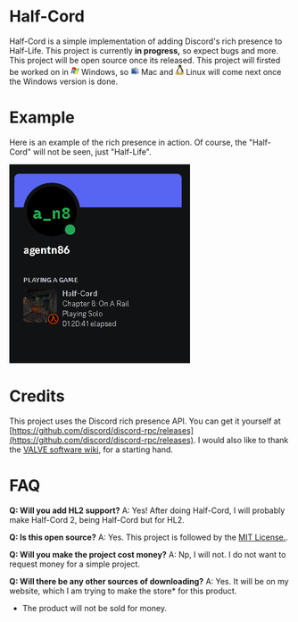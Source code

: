 # Half-Cord

Half-Cord is a simple implementation of adding Discord's rich presence to Half-Life. This project is currently **in progress,** so expect bugs and more. This project will be open source once its released. This project will firsted be worked on in <img src="windows.png" width="15"/> Windows, so <img src="mac.png" width="15"/> Mac and <img src="linux.png" width="15"/> Linux will come next once the Windows version is done.

# Example
Here is an example of the rich presence in action. Of course, the "Half-Cord" will not be seen, just "Half-Life".

![image](example.png)

# Credits
This project uses the Discord rich presence API. You can get it yourself at [https://github.com/discord/discord-rpc/releases](https://github.com/discord/discord-rpc/releases). I would also like to thank the [VALVE software wiki](https://developer.valvesoftware.com/wiki/Implementing_Discord_RPC), for a starting hand.

# FAQ

**Q: Will you add HL2 support?**
A: Yes! After doing Half-Cord, I will probably make Half-Cord 2, being Half-Cord but for HL2.

**Q: Is this open source?**
A: Yes. This project is followed by the [MIT License.](https://github.com/agentN86/half-cord/blob/main/LICENSE).

**Q: Will you make the project cost money?**
A: Np, I will not. I do not want to request money for a simple project.

**Q: Will there be any other sources of downloading?**
A: Yes. It will be on my website, which I am trying to make the store* for this product.

* The product will not be sold for money.

